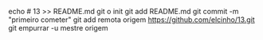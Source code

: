 echo # 13 >> README.md 
git o init 
git add README.md 
git commit -m "primeiro cometer" 
git add remota origem https://github.com/elcinho/13.git
 git empurrar -u mestre origem
